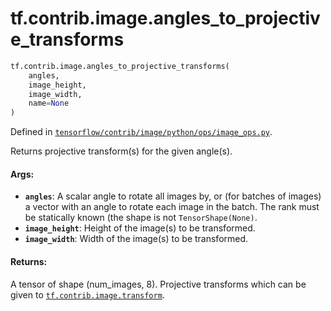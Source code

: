 <div itemscope itemtype="http://developers.google.com/ReferenceObject">
<meta itemprop="name" content="tf.contrib.image.angles_to_projective_transforms" />
<meta itemprop="path" content="Stable" />
</div>

# tf.contrib.image.angles_to_projective_transforms

``` python
tf.contrib.image.angles_to_projective_transforms(
    angles,
    image_height,
    image_width,
    name=None
)
```



Defined in [`tensorflow/contrib/image/python/ops/image_ops.py`](https://www.tensorflow.org/code/tensorflow/contrib/image/python/ops/image_ops.py).

Returns projective transform(s) for the given angle(s).

#### Args:

* <b>`angles`</b>: A scalar angle to rotate all images by, or (for batches of images)
      a vector with an angle to rotate each image in the batch. The rank must
      be statically known (the shape is not `TensorShape(None)`.
* <b>`image_height`</b>: Height of the image(s) to be transformed.
* <b>`image_width`</b>: Width of the image(s) to be transformed.


#### Returns:

A tensor of shape (num_images, 8). Projective transforms which can be given
  to <a href="../../../tf/contrib/image/transform.md"><code>tf.contrib.image.transform</code></a>.